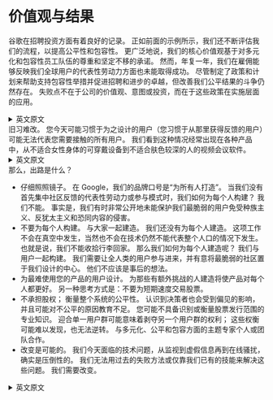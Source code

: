 # 价值观与结果
谷歌在招聘投资方面有着良好的记录。 正如前面的示例所示，我们还不断评估我们的流程，以提高公平性和包容性。 更广泛地说，我们的核心价值观基于对多元化和包容性员工队伍的尊重和坚定不移的承诺。 然而，年复一年，我们在雇佣能够反映我们全球用户的代表性劳动力方面也未能取得成功。 尽管制定了政策和计划来帮助支持包容性举措并促进招聘和进步的卓越，但改善我们公平结果的斗争仍然存在。 失败点不在于公司的价值观、意图或投资，而在于这些政策在实施层面的应用。
<details> <summary>英文原文</summary><div style="border:1px solid #eee;padding:5px;background-color:#F2F2F2">
Google has a strong track record of investing in hiring. As the previous example illustrates, we also continually evaluate our processes in order to improve equity and inclusion. More broadly, our core values are based on respect and an unwavering commitment to a diverse and inclusive workforce. Yet, year after year, we have also missed our mark on hiring a representative workforce that reflects our users around the globe. The struggle to improve our equitable outcomes persists despite the policies and programs in place to help support inclusion initiatives and promote excellence in hiring and progression. The failure point is not in the values, intentions, or investments of the company, but rather in the application of those policies at the implementation level.
</div></details>
旧习难改。 您今天可能习惯于为之设计的用户（您习惯于从那里获得反馈的用户）可能无法代表您需要接触的所有用户。 我们看到这种情况经常出现在各种产品中，从不适合女性身体的可穿戴设备到不适合肤色较深的人的视频会议软件。
<details> <summary>英文原文</summary><div style="border:1px solid #eee;padding:5px;background-color:#F2F2F2">
Old habits are hard to break. The users you might be used to designing for today— the ones you are used to getting feedback from—might not be representative of all the users you need to reach. We see this play out frequently across all kinds of products, from wearables that do not work for women’s bodies to video-conferencing software that does not work well for people with darker skin tones.
</div></details>
那么，出路是什么？

* 仔细照照镜子。 在 Google，我们的品牌口号是“为所有人打造”。 当我们没有首先集中社区反馈的代表性劳动力或参与模式时，我们如何为每个人构建？ 我们不能。 事实是，我们有时非常公开地未能保护我们最脆弱的用户免受种族主义、反犹太主义和恐同内容的侵害。
* 不要为每个人构建。 与大家一起建造。 我们还没有为每个人建造。 这项工作不会在真空中发生，当然也不会在技术仍然不能代表整个人口的情况下发生。 也就是说，我们不能收拾行李回家。 那么我们如何为每个人建造呢？ 我们与用户一起构建。 我们需要让全人类的用户参与进来，并有意将最脆弱的社区置于我们设计的中心。 他们不应该是事后的想法。
* 为最难使用您的产品的用户设计。 为那些有额外挑战的人建造将使产品对每个人都更好。 另一种思考方式是：不要为短期速度交易股票。
* 不承担股权； 衡量整个系统的公平性。 认识到决策者也会受到偏见的影响，并且可能对不公平的原因教育不足。 您可能不具备识别或衡量股票发行范围的专业知识。 迎合单一用户群可能意味着剥夺另一个用户群的权利； 这些权衡可能难以发现，也无法逆转。 与多元化、公平和包容方面的主题专家个人或团队合作。
* 改变是可能的。 我们今天面临的技术问题，从监视到虚假信息再到在线骚扰，确实是压倒性的。 我们无法用过去的失败方法或仅靠我们已有的技能来解决这些问题。 我们需要改变。
<details> <summary>英文原文</summary><div style="border:1px solid #eee;padding:5px;background-color:#F2F2F2">
So, what’s the way out?

* Take a hard look in the mirror. At Google, we have the brand slogan, “Build For Everyone.” How can we build for everyone when we do not have a representative workforce or engagement model that centralizes community feedback first? We can’t. The truth is that we have at times very publicly failed to protect our most vulnerable users from racist, antisemitic, and homophobic content.
* Don’t build for everyone. Build with everyone. We are not building for every‐ one yet. That work does not happen in a vacuum, and it certainly doesn’t happen when the technology is still not representative of the population as a whole. That said, we can’t pack up and go home. So how do we build for everyone? We build with our users. We need to engage our users across the spectrum of humanity and be intentional about putting the most vulnerable communities at the center of our design. They should not be an afterthought.
* Design for the user who will have the most difficulty using your product. Building for those with additional challenges will make the product better for everyone. Another way of thinking about this is: don’t trade equity for short-term velocity.
* Don’t assume equity; measure equity throughout your systems. Recognize that decision makers are also subject to bias and might be undereducated about the causes of inequity. You might not have the expertise to identify or measure the scope of an equity issue. Catering to a single userbase might mean disenfranchising another; these trade-offs can be difficult to spot and impossible to reverse. Partner with individuals or teams that are subject matter experts in diversity, equity, and inclusion.
* Change is possible. The problems we’re facing with technology today, from surveillance to disinformation to online harassment, are genuinely overwhelming. We can’t solve these with the failed approaches of the past or with just the skills we already have. We need to change.
</div></details>

